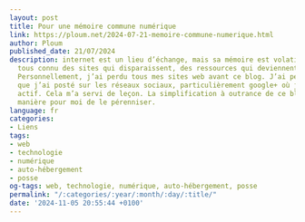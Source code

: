 ```yaml
---
layout: post
title: Pour une mémoire commune numérique
link: https://ploum.net/2024-07-21-memoire-commune-numerique.html
author: Ploum
published_date: 21/07/2024
description: internet est un lieu d’échange, mais sa mémoire est volatile. Nous avons
  tous connu des sites qui disparaissent, des ressources qui deviennent inaccessibles.
  Personnellement, j’ai perdu tous mes sites web avant ce blog. J’ai perdu tout ce
  que j’ai posté sur les réseaux sociaux, particulièrement google+ où j’étais très
  actif. Cela m’a servi de leçon. La simplification à outrance de ce blog est une
  manière pour moi de le pérenniser.
language: fr
categories:
- Liens
tags:
- web
- technologie
- numérique
- auto-hébergement
- posse
og-tags: web, technologie, numérique, auto-hébergement, posse
permalink: "/:categories/:year/:month/:day/:title/"
date: '2024-11-05 20:55:44 +0100'
---
```

